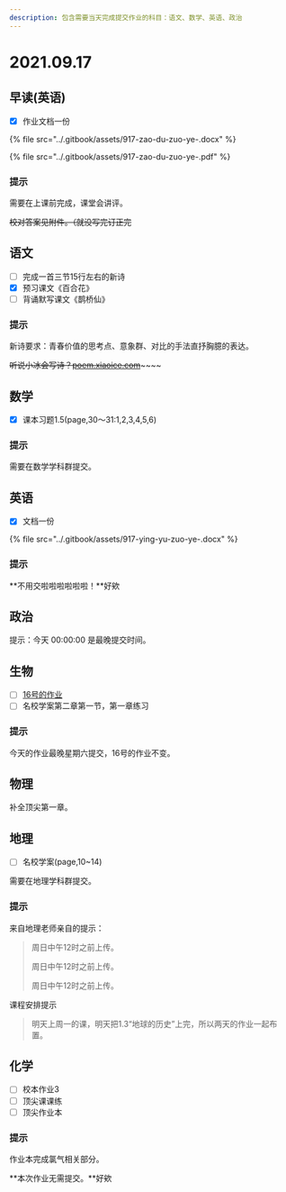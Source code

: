 ```yaml
---
description: 包含需要当天完成提交作业的科目：语文、数学、英语、政治
---
```


# 2021.09.17

## 早读\(英语\)

* [x] 作业文档一份

{% file src="../.gitbook/assets/917-zao-du-zuo-ye-.docx" %}

{% file src="../.gitbook/assets/917-zao-du-zuo-ye-.pdf" %}

### 提示

需要在上课前完成，课堂会讲评。

~~校对答案见附件。（就没写完订正完~~

## 语文

* [ ] 完成一首三节15行左右的新诗
* [x] 预习课文《百合花》
* [ ] 背诵默写课文《鹊桥仙》

### 提示

新诗要求：青春价值的思考点、意象群、对比的手法直抒胸臆的表达。

~~听说小冰会写诗？~~[~~poem.xiaoice.com~~](https://poem.xiaoice.com)~~~~

## 数学

* [x] 课本习题1.5\(page,30～31:1,2,3,4,5,6\)

### 提示

需要在数学学科群提交。

## 英语

* [x] 文档一份

{% file src="../.gitbook/assets/917-ying-yu-zuo-ye-.docx" %}

### 提示

**不用交啦啦啦啦啦啦！**好欸

## 政治

提示：今天 00:00:00 是最晚提交时间。

## 生物

* [ ] [16号的作业](https://yuioto.gitbook.io/homework/zuo-ye-dan/2021.09.16#sheng-wu)
* [ ] 名校学案第二章第一节，第一章练习

### 提示

今天的作业最晚星期六提交，16号的作业不变。

## 物理

补全顶尖第一章。

## 地理

* [ ] 名校学案\(page,10~14\)

需要在地理学科群提交。

### 提示

来自地理老师亲自的提示：

> 周日中午12时之前上传。 
>
> 周日中午12时之前上传。 
>
> 周日中午12时之前上传。

课程安排提示

> 明天上周一的课，明天把1.3“地球的历史”上完，所以两天的作业一起布置。

## 化学

* [ ] 校本作业3
* [ ] 顶尖课课练
* [ ] 顶尖作业本

### 提示

作业本完成氯气相关部分。

**本次作业无需提交。**好欸

